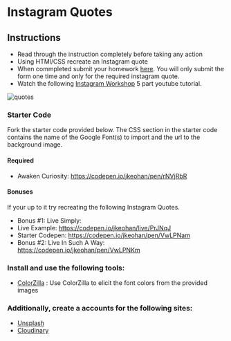 # Instagram Quotes

## Instructions

 - Read through the instruction completely before taking any action
 - Using HTMl/CSS recreate an Instagram quote
 - When commpleted submit your homework [here](https://docs.google.com/forms/u/3/d/e/1FAIpQLSezWVG8OLr6ZxmRNOwZ6xsoYO5lu_7L1LTWA3X6iclG4iG_Hw/viewform?usp=send_form).  You will only submit the form one time and only for the required instagram quote.
 - Watch the following [Instagram Workshop](https://www.youtube.com/playlist?list=PL_vCSejjQiPyr7dbj-oJ8vjttYid9VWsb) 5 part youtube tutorial.

![quotes](https://i.imgur.com/Rq4A6Kt.png)

### Starter Code

Fork the starter code provided below. The CSS section in the starter code contains the name of the Google Font(s) to import and the url to the background image. 

#### Required
 - Awaken Curiosity: https://codepen.io/jkeohan/pen/rNVjRbR

#### Bonuses

If your up to it try recreating the following Instagram Quotes. 

 - Bonus #1: Live Simply: 
  - Live Example: https://codepen.io/jkeohan/live/PrJNqJ
  - Starter Codepen: https://codepen.io/jkeohan/pen/VwLPNam
 - Bonus #2: Live In Such A Way: https://codepen.io/jkeohan/pen/VwLPNKm

### Install and use the following tools:
  * [ColorZilla](https://chrome.google.com/webstore/detail/colorzilla/bhlhnicpbhignbdhedgjhgdocnmhomnp?hl=en) : Use ColorZilla to elicit the font colors from the provided images

### Additionally, create a accounts for the following sites:
- [Unsplash](https://unsplash.com/)
- [Cloudinary](https://cloudinary.com/)
